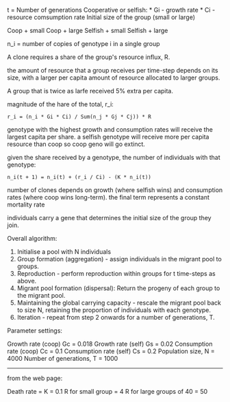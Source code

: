 t = Number of generations
Cooperative or selfish:
    * Gi - growth rate
    * Ci - resource comsumption rate
Initial size of the group (small or large)

Coop + small
Coop + large
Selfish + small
Selfish + large

n_i = number of copies of genotype i in a single group

A clone requires a share of the group's resource influx, R.

the amount of resource that a group receives per time-step depends on its size, with a larger per capita amount of resource allocated to larger groups.

A group that is twice as larfe received 5% extra per capita.

magnitude of the hare of the total, r_i:

    r_i = (n_i * Gi * Ci) / Sum(n_j * Gj * Cj)) * R

genotype with the highest growth and consumption rates will receive the largest capita per share. a selfish genotype will receive more per capita resource than coop so coop geno will go extinct.

given the share received by a genotype, the number of individuals with that genotype:

    n_i(t + 1) = n_i(t) + (r_i / Ci) - (K * n_i(t))

number of clones depends on growth (where selfish wins) and consumption rates (where coop wins long-term). the final term represents a constant mortality rate

individuals carry a gene that determines the initial size of the group they join.

Overall algorithm:

1. Initialise a pool with N individuals
2. Group formation (aggregation) - assign individuals in the migrant pool to groups.
3. Reproduction - perform reproduction within groups for t time-steps as above.
4. Migrant pool formation (dispersal): Return the progeny of each group to the migrant pool.
5. Maintaining the global carrying capacity - rescale the migrant pool back to size N, retaining the proportion of individuals with each genotype.
6. Iteration - repeat from step 2 onwards for a number of generations, T.


Parameter settings:

Growth rate (coop) Gc = 0.018
Growth rate (self) Gs = 0.02
Consumption rate (coop) Cc = 0.1
Consumption rate (self) Cs = 0.2
Population size, N = 4000
Number of generations, T = 1000

----
from the web page:

Death rate = K = 0.1
R for small group = 4
R for large groups of 40 = 50

